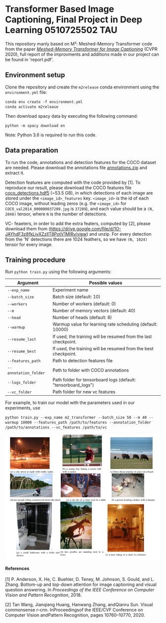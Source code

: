 # Transformer Based Image Captioning, Final Project in Deep Learning 0510725502 TAU
This repository manly based on M²: Meshed-Memory Transformer code from the paper _[Meshed-Memory Transformer for Image Captioning](https://arxiv.org/abs/1912.08226)_ (CVPR 2020), full report of the improvments and additions made in our project can be found in 'report.pdf'.

## Environment setup
Clone the repository and create the `m2release` conda environment using the `environment.yml` file:
```
conda env create -f environment.yml
conda activate m2release
```

Then download spacy data by executing the following command:
```
python -m spacy download en
```

Note: Python 3.6 is required to run this code. 


## Data preparation
To run the code, annotations and detection features for the COCO dataset are needed. Please download the annotations file [annotations.zip](https://drive.google.com/file/d/1i8mqKFKhqvBr8kEp3DbIh9-9UNAfKGmE/view?usp=sharing) and extract it.

Detection features are computed with the code provided by [1]. To reproduce our result, please download the COCO features file [coco_detections.hdf5](https://drive.google.com/open?id=1MV6dSnqViQfyvgyHrmAT_lLpFbkzp3mx) (~53.5 GB), in which detections of each image are stored under the `<image_id>_features` key. `<image_id>` is the id of each COCO image, without leading zeros (e.g. the `<image_id>` for `COCO_val2014_000000037209.jpg` is `37209`), and each value should be a `(N, 2048)` tensor, where `N` is the number of detections. 

VC- feaeters, in order to add the extra featers, computed by [2], please download them from (https://drive.google.com/file/d/1O-JAYhdF3z8fkLivXZzllT8PotV1MlRv/view) and unzip. 
For every detection from the 'N' detections there are 1024 feathers, so we have `(N, 1024)` tensor for every image.

## Training procedure
Run `python train.py` using the following arguments:

| Argument | Possible values |
|------|------|
| `--exp_name` | Experiment name|
| `--batch_size` | Batch size (default: 10) |
| `--workers` | Number of workers (default: 0) |
| `--m` | Number of memory vectors (default: 40) |
| `--head` | Number of heads (default: 8) |
| `--warmup` | Warmup value for learning rate scheduling (default: 10000) |
| `--resume_last` | If used, the training will be resumed from the last checkpoint. |
| `--resume_best` | If used, the training will be resumed from the best checkpoint. |
| `--features_path` | Path to detection features file |
| `--annotation_folder` | Path to folder with COCO annotations |
| `--logs_folder` | Path folder for tensorboard logs (default: "tensorboard_logs")|
| `--vc_folder` | Path folder for new vc features |


For example, to train our model with the parameters used in our experiments, use
```
python train.py --exp_name m2_transformer --batch_size 50 --m 40 --warmup 10000 --features_path /path/to/features --annotation_folder /path/to/annotations --vc_features /path/to/vc
```

<p align="center">
  <img src="images/results.png" alt="Sample Results" width="850"/>
</p>


#### References
[1] P. Anderson, X. He, C. Buehler, D. Teney, M. Johnson, S. Gould, and L. Zhang. Bottom-up and top-down attention for image captioning and visual question answering. In _Proceedings of the IEEE Conference on Computer Vision and Pattern Recognition_, 2018.

[2] Tan   Wang,   Jianqiang   Huang,   Hanwang   Zhang,   andQianru Sun.  Visual commonsense r-cnn.  InProceedingsof the IEEE/CVF Conference on Computer Vision andPattern Recognition, pages 10760–10770, 2020.

